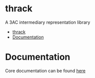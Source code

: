 # thrack
A 3AC intermediary representation library

<!-- TOC -->

- [thrack](#thrack)
- [Documentation](#documentation)

<!-- /TOC -->

# Documentation
Core documentation can be found [here](./docs/README.md)